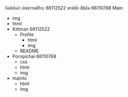 กิตตินันท์ เลิศธรรมพิริยะ 66112522
พรพิชัย สีธินัน 66110768
Main
  - img
  - html
  - Kittinan 66112522
      - Profile
          - html
          - img
      - README
  - Pornpichai 66110768
      - css
      - html
      - img
  - mainto
      - html
      - img
